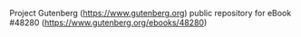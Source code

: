 Project Gutenberg (https://www.gutenberg.org) public repository for eBook #48280 (https://www.gutenberg.org/ebooks/48280)

